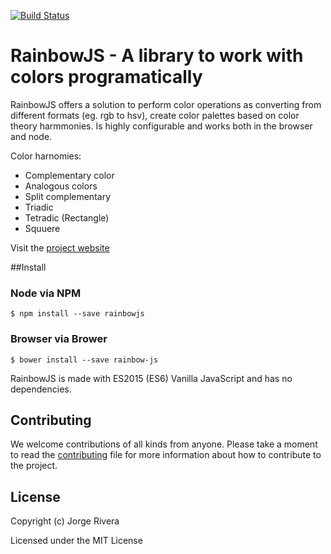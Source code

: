 [![Build Status](https://travis-ci.org/jorgeriv/RainbowJS.svg?branch=next)](https://travis-ci.org/jorgeriv/RainbowJS)
# RainbowJS - A library to work with colors programatically

RainbowJS offers a solution to perform color operations as converting from different formats (eg. rgb to hsv), create color palettes based on color theory harmmonies. Is highly configurable and works both in the browser and node.

Color harnomies:
- Complementary color
- Analogous colors
- Split complementary
- Triadic
- Tetradic (Rectangle)
- Squuere

Visit the [project website](http://jorgeriv.github.io/rainbowjs/)

##Install

### Node via NPM
```
$ npm install --save rainbowjs
```

### Browser via Brower
```
$ bower install --save rainbow-js
```
RainbowJS is made with ES2015 (ES6) Vanilla JavaScript and has no dependencies.

## Contributing
We welcome contributions of all kinds from anyone. Please take a moment to read the [contributing](https://github.com/jorgeriv/rainbowjs/blob/master/CONTRIBUTTING.md) file
for more information about how to contribute to the project.

## License
Copyright (c) Jorge Rivera

Licensed under the MIT License
